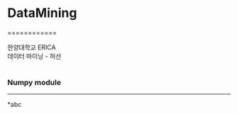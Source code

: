 # DataMining
============

한양대학교 ERICA <br/>
데이터 마이닝 - 허선
<br/>
<br/>

### Numpy module
----------------
*abc



